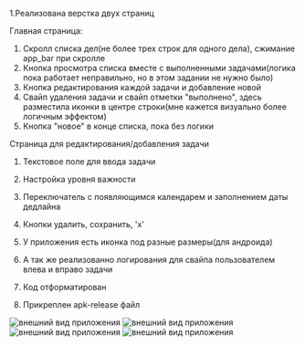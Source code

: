 1.Реализована верстка двух страниц


Главная страница:
1. Скролл списка дел(не более трех строк для одного дела), сжимание app_bar при скролле
2. Кнопка просмотра списка вместе с выполненными задачами(логика пока работает неправильно, но в этом задании не нужно было)
3. Кнопка редактирования каждой задачи и добавление новой
4. Свайп удаления задачи и свайп отметки "выполнено", здесь разместила иконки в центре строки(мне кажется визуально более логичным эффектом)
5. Кнопка "новое" в конце списка, пока без логики

Страница для редактирования/добавления задачи
1. Текстовое поле для ввода задачи
2. Настройка уровня важности
3. Переключатель с появляющимся календарем и заполнением даты дедлайна
4. Кнопки удалить, сохранить, 'х'


2. У приложения есть иконка под разные размеры(для андроида)
3. А так же реализованно логирования для свайпа пользователем влева и вправо задачи
4. Код отформатирован
5. Прикреплен apk-release файл


![внешний вид приложения](/screens/Снимок%20экрана%202024-06-23%20в%2001.35.05.png)
![внешний вид приложения](/screens/2.png)
![внешний вид приложения](/screens/3.png)
![внешний вид приложения](/screens/4.png)

